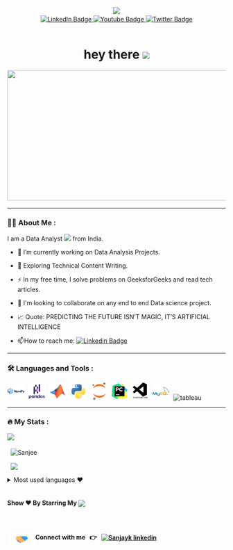 <div id="header" align="center">
  <img src="https://media.giphy.com/media/M9gbBd9nbDrOTu1Mqx/giphy.gif" width="100"/>
  <div id="badges">
  <a href="https://linkedin.com/in/sanjay27">
    <img src="https://img.shields.io/badge/LinkedIn-blue?style=for-the-badge&logo=linkedin&logoColor=white" alt="LinkedIn Badge"/>
  </a>
  <a href="https://www.youtube.com/channel/UCdgDQkVckPo-V2VUnhuhAZw">
    <img src="https://img.shields.io/badge/YouTube-red?style=for-the-badge&logo=youtube&logoColor=white" alt="Youtube Badge"/>
  </a>
  <a href="https://www.instagram.com/_.x._sanjee_.x._/">
    <img src="https://img.shields.io/badge/Instagram-voilet?style=for-the-badge&logo=instagram&logoColor=white" alt="Twitter Badge"/>
  </a>
</div>
  <img src="https://komarev.com/ghpvc/?username=sanjayk2722&style=flat-square&color=blue" alt=""/>
 <h1>
  hey there
  <img src="https://media.giphy.com/media/hvRJCLFzcasrR4ia7z/giphy.gif" width="30px"/>
</h1> 
  
</div>

<div align="center">
  <img src="https://media.giphy.com/media/dWesBcTLavkZuG35MI/giphy.gif" width="600" height="300"/>
</div>

---

### :man_technologist: About Me :
I am a Data Analyst <img src="https://media.giphy.com/media/l46Cy1rHbQ92uuLXa/giphy.gif" width="30"> from India.
- :telescope: I’m currently working on Data Analysis Projects.

- :seedling: Exploring Technical Content Writing.

- :zap: In my free time, I solve problems on GeeksforGeeks and read tech articles.
- 💬 I'm looking to collaborate on any end to end Data science project.
- 📈 Quote: PREDICTING THE FUTURE ISN’T MAGIC, IT’S ARTIFICIAL INTELLIGENCE
- :mailbox:How to reach me: [![Linkedin Badge](https://img.shields.io/badge/-Linkedin-blue?style=flat&logo=Linkedin&logoColor=white)](https://linkedin.com/in/sanjay27)
- ---

### :hammer_and_wrench: Languages and Tools :
<div>
  <img src="https://github.com/devicons/devicon/blob/master/icons/numpy/numpy-original-wordmark.svg" title="Numpy" alt="Numpy" width="40" height="40"/>&nbsp;
  <img src="https://github.com/devicons/devicon/blob/master/icons/pandas/pandas-original-wordmark.svg" title="Pandas" alt="Pandas" width="40" height="40"/>&nbsp;
  <img src="https://github.com/devicons/devicon/blob/master/icons/matlab/matlab-original.svg" title="Matlab" alt="Matlab" width="40" height="40"/>&nbsp;
  <img src="https://github.com/devicons/devicon/blob/master/icons/python/python-original.svg" title="Python UI" alt="Python UI" width="40" height="40"/>&nbsp;
  <img src="https://github.com/devicons/devicon/blob/master/icons/jupyter/jupyter-original.svg" title="JupyterNotebook" alt="JupyterNotebook" width="40" height="40"/>&nbsp;
  <img src="https://github.com/devicons/devicon/blob/master/icons/pycharm/pycharm-original.svg" title="PyCharm" alt="PyCharm" width="40" height="40"/>&nbsp;
  <img src="https://github.com/devicons/devicon/blob/master/icons/vscode/vscode-plain-wordmark.svg"  title="VsCode" alt="VsCode" width="40" height="40"/>&nbsp;
   <img src="https://github.com/devicons/devicon/blob/master/icons/mysql/mysql-original-wordmark.svg" title="MySQL"  alt="MySQL" width="40" height="40"/>&nbsp;
  <img src="https://cdn.worldvectorlogo.com/logos/tableau-software.svg" alt="tableau" width="40" height="40"/><br>
  
---

### :fire: My Stats :
  <img height="27" src="https://img.shields.io/badge/Sanjee's GitHub Status --lightgreen.svg?&style=for-the-badge&logo=KushalDas&logoColor=blue" />
<p>&nbsp;
<img align="center" src="https://github-readme-stats.vercel.app/api?username=sanjayk2722&show_icons=true&hide_border=true&show_owner=true&title_color=FFFF00&theme=dark&custom_title=HOLA! 👏&layout=compact" alt="Sanjee"/>
</p>
<p>&nbsp;
<img align="center" src="https://github-readme-streak-stats.herokuapp.com/?user=sanjayk2722&theme=radical&custom_title=streak-stats&hide_border=true&layout=compact" />
  <details>
  <summary>Most used languages ❤️ </summary>
  <p><img align="left" src="https://github-readme-stats.vercel.app/api/top-langs/?username=sanjayk2722&title_color=FF69B4&custom_title=Most Used Languages :D &layout=compact&theme=highcontrast&langs_count=10" alt="Sanjayk" /></p>
</details> 
    
<br>
<h4 align="left">
Show ❤️ By Starring My <a href='https://github.com/sanjayk2722?tab=repositories'>
<img align='center'  height="22" src="https://img.shields.io/badge/Repos!😊-lightpink.svg?&style=for-the-badge&logo=Sureshkrishh&logoColor=blue" />
</a></h4>
<br>

<h4 align="left">
    <img align="center" src="https://github.com/Kushal997-das/Kushal997-das/blob/master/Profile%20generator/Handshake.gif" height="30px">Connect with me &nbsp; 👉 &nbsp;  
        <a href="https://www.linkedin.com/in/sanjay27/">
        <img align="center"src="https://cdn.jsdelivr.net/npm/simple-icons@v3/icons/linkedin.svg" alt="Sanjayk linkedin" width="24px" />
    </a>
</h4> 
</div>
